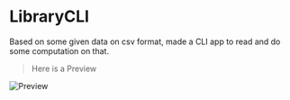 # LibraryCLI

Based on some given data on csv format, made a CLI app to read and do some computation on that.

> Here is a Preview

![Preview](Sample-Gif.gif)
